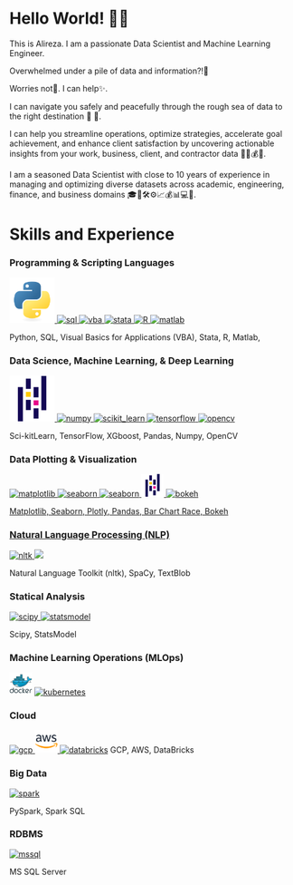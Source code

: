 # Hello World! 👋🌐
 This is Alireza. I am a passionate Data Scientist and Machine Learning Engineer.

Overwhelmed under a pile of data and information?!🤯 

Worries not🙂. I can help✨.

I can navigate you safely and peacefully through the rough sea of data to the right destination 🌊 🚢.

I can help you streamline operations, optimize strategies, accelerate goal achievement, and enhance client satisfaction by uncovering actionable insights from your work, business, client, and contractor data 💼🏢💰🤝.

I am a seasoned Data Scientist with close to 10 years of experience in managing and optimizing diverse datasets across academic, engineering, finance, and business domains 🎓🔬🛠️⚙️📈💰📊💻📝.

# Skills and Experience
### Programming & Scripting Languages
<p align="left">  <a href="https://www.python.org" target="_blank" rel="noreferrer"> <img src="https://raw.githubusercontent.com/devicons/devicon/master/icons/python/python-original.svg" alt="python" width="80" height="80"/> </a>
<a href="https://sql.ophir.dev/your-first-sql-website/" target="_blank" rel="noreferrer"> <img src="https://upload.wikimedia.org/wikipedia/commons/d/d7/Sql_data_base_with_logo.svg" alt="sql" width="160" height="80"/>
<a href="https://learn.microsoft.com/en-us/office/vba/library-reference/concepts/getting-started-with-vba-in-office" target="_blank" rel="noreferrer"> <img src="https://www.vectorlogo.zone/logos/microsoft_vb/microsoft_vb-icon.svg" alt="vba" width="80" height="80"/> </a>
<a href="https://www.stata.com/" target="_blank" rel="noreferrer"> <img src="https://upload.wikimedia.org/wikipedia/commons/7/79/Stata_logo_med_blue.png" alt="stata" width="80" height="80"/> </a>
<a href="https://www.r-project.org/about.html" target="_blank" rel="noreferrer"> <img src="https://upload.wikimedia.org/wikipedia/commons/1/1b/R_logo.svg" alt="R" width="80" height="80"/> </a>
<a href="https://www.mathworks.com/" target="_blank" rel="noreferrer"> <img src="https://upload.wikimedia.org/wikipedia/commons/2/21/Matlab_Logo.png" alt="matlab" width="80" height="80"/> </a> 

Python, SQL, Visual Basics for Applications (VBA), Stata, R, Matlab, 

### Data Science, Machine Learning, & Deep Learning
<p align="left">   <a href="https://pandas.pydata.org/" target="_blank" rel="noreferrer"> <img src="https://raw.githubusercontent.com/devicons/devicon/2ae2a900d2f041da66e950e4d48052658d850630/icons/pandas/pandas-original.svg" alt="pandas" width="80" height="80"/> </a>
<a href="https://numpy.org/" target="_blank" rel="noreferrer"> <img src="https://upload.wikimedia.org/wikipedia/commons/3/31/NumPy_logo_2020.svg" alt="numpy" width="160" height="80"/> </a>
<a href="https://scikit-learn.org/" target="_blank" rel="noreferrer"> <img src="https://upload.wikimedia.org/wikipedia/commons/0/05/Scikit_learn_logo_small.svg" alt="scikit_learn" width="80" height="80"/> </a>
<a href="https://www.tensorflow.org" target="_blank" rel="noreferrer"> <img src="https://www.vectorlogo.zone/logos/tensorflow/tensorflow-icon.svg" alt="tensorflow" width="80" height="80"/> </a>
<a href="https://opencv.org/" target="_blank" rel="noreferrer"> <img src="https://www.vectorlogo.zone/logos/opencv/opencv-icon.svg" alt="opencv" width="80" height="80"/> </a>  

Sci-kitLearn, TensorFlow, XGboost, Pandas, Numpy, OpenCV

### Data Plotting & Visualization
<p align="left">  <a href="https://www.matplotlib.org" target="_blank" rel="noreferrer"> <img src="https://upload.wikimedia.org/wikipedia/commons/8/84/Matplotlib_icon.svg" alt="matplotlib" width="40" height="40"/> </a>
<a href="https://seaborn.pydata.org/" target="_blank" rel="noreferrer"> <img src="https://seaborn.pydata.org/_images/logo-mark-lightbg.svg" alt="seaborn" width="40" height="40"/> </a> 
<a href="https://plotly.com/" target="_blank" rel="noreferrer"> <img src="https://upload.wikimedia.org/wikipedia/commons/8/8a/Plotly_logo_for_digital_final_%286%29.png" alt="seaborn" width="40" height="40"/> </a>
<a href="https://pandas.pydata.org/" target="_blank" rel="noreferrer"> <img src="https://raw.githubusercontent.com/devicons/devicon/2ae2a900d2f041da66e950e4d48052658d850630/icons/pandas/pandas-original.svg" alt="pandas" width="40" height="40"/> </a>
<a href="https://bokeh.org/" target="_blank" rel="noreferrer"> <img src="https://static.bokeh.org/branding/icons/bokeh-icon@5x.png" alt="bokeh" width="40" height="40"/>

Matplotlib, Seaborn, Plotly, Pandas, Bar Chart Race, Bokeh

### Natural Language Processing (NLP)
<p align="left">   <a href="https://www.nltk.org/" target="_blank" rel="noreferrer"> <img src="https://upload.wikimedia.org/wikipedia/commons/d/d3/Python_icon_%28black_and_white%29.svg" alt="nltk" width="40" height="40"/>
<a href=https://spacy.io/ target="_blank" rel="noreferrer"> <img src=https://upload.wikimedia.org/wikipedia/commons/8/88/SpaCy_logo.svgalt=spacywidth="40" height="40"/> </a>

Natural Language Toolkit (nltk), SpaCy, TextBlob

### Statical Analysis
<p align="left">   <a href="https://scipy.org/" target="_blank" rel="noreferrer"> <img src="https://upload.wikimedia.org/wikipedia/commons/b/b2/SCIPY_2.svg" alt="scipy" width="40" height="40"/> </a>
<a href="https://www.statsmodels.org/stable/index.html" target="_blank" rel="noreferrer"> <img src="https://www.statsmodels.org/stable/_images/statsmodels-logo-v2-no-text.svg" alt="statsmodel" width="40" height="40"/> </a>

Scipy, StatsModel

### Machine Learning Operations (MLOps)
<p align="left">    <img src="https://raw.githubusercontent.com/devicons/devicon/master/icons/docker/docker-original-wordmark.svg" alt="docker" width="40" height="40"/> </a> 
<a href="https://kubernetes.io" target="_blank" rel="noreferrer"> <img src="https://www.vectorlogo.zone/logos/kubernetes/kubernetes-icon.svg" alt="kubernetes" width="40" height="40"/> </a> 

### Cloud
<p align="left">    <a href="https://cloud.google.com" target="_blank" rel="noreferrer"> <img src="https://www.vectorlogo.zone/logos/google_cloud/google_cloud-icon.svg" alt="gcp" width="40" height="40"/> </a> 
<a href="https://aws.amazon.com" target="_blank" rel="noreferrer"> <img src="https://raw.githubusercontent.com/devicons/devicon/master/icons/amazonwebservices/amazonwebservices-original-wordmark.svg" alt="aws" width="40" height="40"/> </a>
<a href="https://www.databricks.com/" target="_blank" rel="noreferrer"> <img src="https://upload.wikimedia.org/wikipedia/commons/6/63/Databricks_Logo.png" alt="databricks" width="40" height="40"/></a>
GCP, AWS, DataBricks

### Big Data
<p align="left">   <a href="https://spark.apache.org/" target="_blank" rel="noreferrer"> <img src="https://upload.wikimedia.org/wikipedia/commons/f/f3/Apache_Spark_logo.svg" alt="spark" width="40" height="40"/> </a>

PySpark, Spark SQL

### RDBMS
<p align="left">    <a href="https://www.microsoft.com/en-us/sql-server" target="_blank" rel="noreferrer"> <img src="https://www.svgrepo.com/show/303229/microsoft-sql-server-logo.svg" alt="mssql" width="40" height="40"/> </a> 
 
 MS SQL Server
